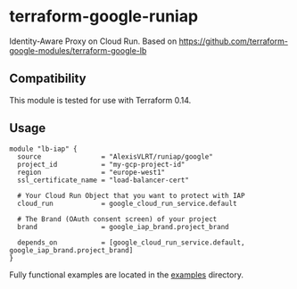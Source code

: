 # terraform-google-runiap
Identity-Aware Proxy on Cloud Run. Based on https://github.com/terraform-google-modules/terraform-google-lb 

## Compatibility
This module is tested for use with Terraform 0.14.

## Usage
```hcl
module "lb-iap" {
  source               = "AlexisVLRT/runiap/google"
  project_id           = "my-gcp-project-id"
  region               = "europe-west1"
  ssl_certificate_name = "load-balancer-cert"
  
  # Your Cloud Run Object that you want to protect with IAP
  cloud_run            = google_cloud_run_service.default
  
  # The Brand (OAuth consent screen) of your project
  brand                = google_iap_brand.project_brand
  
  depends_on           = [google_cloud_run_service.default, google_iap_brand.project_brand]
}
```
Fully functional examples are located in the [examples](./examples/) directory.
